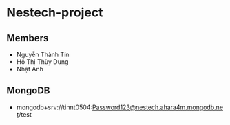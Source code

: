 # Nestech-project
## Members
- Nguyễn Thành Tín
- Hồ Thị Thùy Dung
- Nhật Anh
## MongoDB
- mongodb+srv://tinnt0504:Password123@nestech.ahara4m.mongodb.net/test
